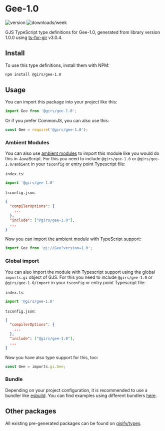 
# Gee-1.0

![version](https://img.shields.io/npm/v/@girs/gee-1.0)
![downloads/week](https://img.shields.io/npm/dw/@girs/gee-1.0)


GJS TypeScript type definitions for Gee-1.0, generated from library version 1.0.0 using [ts-for-gir](https://github.com/gjsify/ts-for-gir) v3.0.4.


## Install

To use this type definitions, install them with NPM:
```bash
npm install @girs/gee-1.0
```

## Usage

You can import this package into your project like this:
```ts
import Gee from '@girs/gee-1.0';
```

Or if you prefer CommonJS, you can also use this:
```ts
const Gee = require('@girs/gee-1.0');
```

### Ambient Modules

You can also use [ambient modules](https://github.com/gjsify/ts-for-gir/tree/main/packages/cli#ambient-modules) to import this module like you would do this in JavaScript.
For this you need to include `@girs/gee-1.0` or `@girs/gee-1.0/ambient` in your `tsconfig` or entry point Typescript file:

`index.ts`:
```ts
import '@girs/gee-1.0'
```

`tsconfig.json`:
```json
{
  "compilerOptions": {
    ...
  },
  "include": ["@girs/gee-1.0"],
  ...
}
```

Now you can import the ambient module with TypeScript support: 

```ts
import Gee from 'gi://Gee?version=1.0';
```

### Global import

You can also import the module with Typescript support using the global `imports.gi` object of GJS.
For this you need to include `@girs/gee-1.0` or `@girs/gee-1.0/import` in your `tsconfig` or entry point Typescript file:

`index.ts`:
```ts
import '@girs/gee-1.0'
```

`tsconfig.json`:
```json
{
  "compilerOptions": {
    ...
  },
  "include": ["@girs/gee-1.0"],
  ...
}
```

Now you have also type support for this, too:

```ts
const Gee = imports.gi.Gee;
```

### Bundle

Depending on your project configuration, it is recommended to use a bundler like [esbuild](https://esbuild.github.io/). You can find examples using different bundlers [here](https://github.com/gjsify/ts-for-gir/tree/main/examples).

## Other packages

All existing pre-generated packages can be found on [gjsify/types](https://github.com/gjsify/types).

